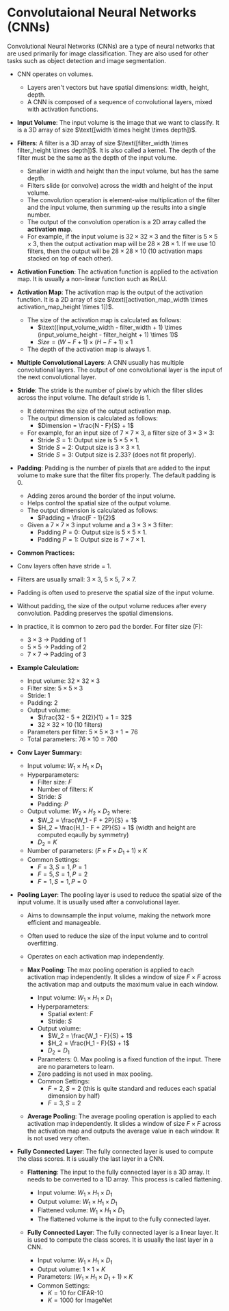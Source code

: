 # Convolutaional Neural Networks (CNNs)
Convolutional Neural Networks (CNNs) are a type of neural networks that are used primarily for image classification. They are also used for other tasks such as object detection and image segmentation.

- CNN operates on volumes.
    - Layers aren't vectors but have spatial dimensions: width, height, depth.
    - A CNN is composed of a sequence of convolutional layers, mixed with activation functions.

- **Input Volume**: The input volume is the image that we want to classify. It is a 3D array of size $\text([width \times height \times depth])$.

- **Filters**: A filter is a 3D array of size $\text([filter_width \times filter_height \times depth])$. It is also called a kernel. The depth of the filter must be the same as the depth of the input volume.
    - Smaller in width and height than the input volume, but has the same depth.
    - Filters slide (or convolve) across the width and height of the input volume.
    - The convolution operation is element-wise multiplication of the filter and the input volume, then summing up the results into a single number.
    - The output of the convolution operation is a 2D array called the **activation map**.
    - For example, if the input volume is $32\times32\times3$ and the filter is $5\times5\times3$, then the output activation map will be $28\times28\times1$. If we use $10$ filters, then the output will be $28\times28\times10$ ($10$ activation maps stacked on top of each other).

- **Activation Function**: The activation function is applied to the activation map. It is usually a non-linear function such as ReLU.

- **Activation Map**: The activation map is the output of the activation function. It is a 2D array of size $\text([activation_map_width \times activation_map_height \times 1])$.
    - The size of the activation map is calculated as follows:
        - $\text((input_volume_width - filter_width + 1) \times (input_volume_height - filter_height + 1) \times 1)$
        - $Size = (W - F + 1) \times (H - F + 1) \times 1$
    - The depth of the activation map is always 1.

- **Multiple Convolutional Layers**: A CNN usually has multiple convolutional layers. The output of one convolutional layer is the input of the next convolutional layer.

- **Stride**: The stride is the number of pixels by which the filter slides across the input volume. The default stride is 1.
    - It determines the size of the output activation map.
    - The output dimension is calculated as follows:
        - $Dimension = \frac{N - F}{S} + 1$
    - For example, for an input size of $7 \times 7 \times 3$, a filter size of $3 \times 3 \times 3$:
        - Stride $S = 1$: Output size is $5 \times 5 \times 1$.
        - Stride $S = 2$: Output size is $3 \times 3 \times 1$.
        - Stride $S = 3$: Output size is $2.33$? (does not fit properly).

- **Padding**: Padding is the number of pixels that are added to the input volume to make sure that the filter fits properly. The default padding is 0.
    - Adding zeros around the border of the input volume.
    - Helps control the spatial size of the output volume.
    - The output dimension is calculated as follows:
        - $Padding = \frac{F - 1}{2}$
    - Given a $7 \times 7 \times 3$ input volume and a $3 \times 3 \times 3$ filter:
        - Padding $P = 0$: Output size is $5 \times 5 \times 1$.
        - Padding $P = 1$: Output size is $7 \times 7 \times 1$.

- **Common Practices:**
- Conv layers often have stride = 1.
- Filters are usually small: $3 \times 3$, $5 \times 5$, $7 \times 7$.
- Padding is often used to preserve the spatial size of the input volume.
- Without padding, the size of the output volume reduces after every convolution. Padding preserves the spatial dimensions.
- In practice, it is common to zero pad the border. For filter size (F):
    - $3 \times 3$ → Padding of 1
    - $5 \times 5$ → Padding of 2
    - $7 \times 7$ → Padding of 3


- **Example Calculation:**
    - Input volume: $32 \times 32 \times 3$
    - Filter size: $5 \times 5 \times 3$
    - Stride: $1$
    - Padding: $2$
    - Output volume:
        - $\frac{32 - 5 + 2(2)}{1} + 1 = 32$
        - $32 \times 32 \times 10$ (10 filters)
    - Parameters per filter: $5 \times 5 \times 3 + 1 = 76$
    - Total parameters: $76 \times 10 = 760$

- **Conv Layer Summary:**
    - Input volume: $W_1 \times H_1 \times D_1$
    - Hyperparameters:
        - Filter size: $F$
        - Number of filters: $K$
        - Stride: $S$
        - Padding: $P$
    - Output volume: $W_2 \times H_2 \times D_2$ where:
        - $W_2 = \frac{W_1 - F + 2P}{S} + 1$
        - $H_2 = \frac{H_1 - F + 2P}{S} + 1$ (width and height are computed eqaully by symmetry)
        - $D_2 = K$
    - Number of parameters: $(F \times F \times D_1 + 1)  \times  K$
    - Common Settings:
        - $F = 3, S = 1, P = 1$
        - $F = 5, S = 1, P = 2$
        - $F = 1, S = 1, P = 0$

- **Pooling Layer**: The pooling layer is used to reduce the spatial size of the input volume. It is usually used after a convolutional layer.
    - Aims to downsample the input volume, making the network more efficient and manageable.
    - Often used to reduce the size of the input volume and to control overfitting.
    - Operates on each activation map independently.

    - **Max Pooling**: The max pooling operation is applied to each activation map independently. It slides a window of size $F \times F$ across the activation map and outputs the maximum value in each window.
        - Input volume: $W_1 \times H_1 \times D_1$
        - Hyperparameters:
            - Spatial extent: $F$
            - Stride: $S$
        - Output volume:
            - $W_2 = \frac{W_1 - F}{S} + 1$
            - $H_2 = \frac{H_1 - F}{S} + 1$
            - $D_2 = D_1$
        - Parameters: $0$. Max pooling is a fixed function of the input. There are no parameters to learn.
        - Zero padding is not used in max pooling.
        - Common Settings:
            - $F = 2, S = 2$ (this is quite standard and reduces each spatial dimension by half) 
            - $F = 3, S = 2$

    - **Average Pooling**: The average pooling operation is applied to each activation map independently. It slides a window of size $F \times F$ across the activation map and outputs the average value in each window. It is not used very often.

- **Fully Connected Layer**: The fully connected layer is used to compute the class scores. It is usually the last layer in a CNN.

    - **Flattening**: The input to the fully connected layer is a 3D array. It needs to be converted to a 1D array. This process is called flattening.
        - Input volume: $W_1 \times H_1 \times D_1$
        - Output volume: $W_1 \times H_1 \times D_1$
        - Flattened volume: $W_1 \times H_1 \times D_1$
        - The flattened volume is the input to the fully connected layer.

    - **Fully Connected Layer**: The fully connected layer is a linear layer. It is used to compute the class scores. It is usually the last layer in a CNN.
        - Input volume: $W_1 \times H_1 \times D_1$
        - Output volume: $1 \times 1 \times K$
        - Parameters: $(W_1 \times H_1 \times D_1 + 1)  \times  K$
        - Common Settings:
            - $K = 10$ for CIFAR-10
            - $K = 1000$ for ImageNet
